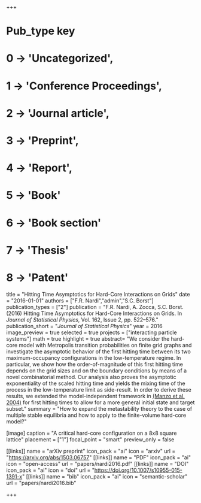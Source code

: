 +++
# Pub_type key
# 0 -> 'Uncategorized',
# 1 -> 'Conference Proceedings',
# 2 -> 'Journal article',
# 3 -> 'Preprint',
# 4 -> 'Report',
# 5 -> 'Book'
# 6 -> 'Book section'
# 7 -> 'Thesis'
# 8 -> 'Patent'

title = "Hitting Time Asymptotics for Hard-Core Interactions on Grids"
date = "2016-01-01"
authors = ["F.R. Nardi","admin","S.C. Borst"]
publication_types = ["2"]
publication =  "F.R. Nardi, A. Zocca, S.C. Borst. (2016) Hitting Time Asymptotics for Hard-Core Interactions on Grids. In _Journal of Statistical Physics_, Vol. 162, Issue 2, pp. 522–576."
publication_short = "_Journal of Statistical Physics_"
year = 2016
image_preview = true
selected = true
projects = ["interacting particle systems"]
math = true
highlight = true
abstract= "We consider the hard-core model with Metropolis transition probabilities on finite grid graphs and investigate the asymptotic behavior of the first hitting time between its two maximum-occupancy configurations in the low-temperature regime. In particular, we show how the order-of-magnitude of this first hitting time depends on the grid sizes and on the boundary conditions by means of a novel combinatorial method. Our analysis also proves the asymptotic exponentiality of the scaled hitting time and yields the mixing time of the process in the low-temperature limit as side-result. In order to derive these results, we extended the model-independent framework in [(Manzo et al. 2004)](https://link.springer.com/article/10.1023/B:JOSS.0000019822.45867.ec) for first hitting times to allow for a more general initial state and target subset."
summary = "How to expand the metastability theory to the case of multiple stable equilibria and how to apply to the finite-volume hard-core model?"

[image]
  caption = "A critical hard-core configuration on a 8x8 square lattice"
  placement = ["1"]
  focal_point = "smart"
  preview_only = false

[[links]]
  name = "arXiv preprint"
  icon_pack = "ai"
  icon = "arxiv"
  url = "https://arxiv.org/abs/1503.06757"
[[links]]
  name = "PDF"
  icon_pack = "ai"
  icon = "open-access"
  url = "papers/nardi2016.pdf"
[[links]]
  name = "DOI"
  icon_pack = "ai"
  icon = "doi"
  url = "https://doi.org/10.1007/s10955-015-1391-x"
[[links]]
  name = "bib"
  icon_pack = "ai"
  icon = "semantic-scholar"
  url = "papers/nardi2016.bib"

+++
